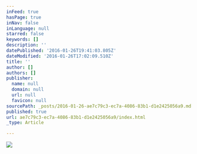 ```yaml
---
inFeed: true
hasPage: true
inNav: false
inLanguage: null
starred: false
keywords: []
description: ''
datePublished: '2016-01-26T19:41:03.805Z'
dateModified: '2016-01-26T17:02:09.510Z'
title: ''
author: []
authors: []
publisher:
  name: null
  domain: null
  url: null
  favicon: null
sourcePath: _posts/2016-01-26-ae7c79c3-ec7a-4086-83b1-d1e2425056a9.md
published: true
url: ae7c79c3-ec7a-4086-83b1-d1e2425056a9/index.html
_type: Article

---
```

![](https://the-grid-user-content.s3-us-west-2.amazonaws.com/0e4ea5a2-2ffd-4ccc-a72b-4d5b83f5dc9d.svg)
